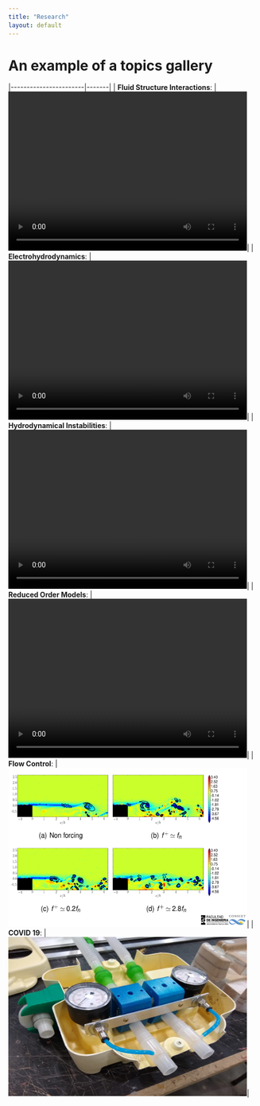 ```yaml
---
title: "Research"
layout: default
---
```

# An example of a topics gallery 

|-----------------------|-------|
| **Fluid Structure Interactions**:  | <video width="480" height="320" autoplay loop controls="controls"><source src='./flexible_flap.mp4' type="video/mp4"></video>|
| **Electrohydrodynamics**:  | <video width="480" height="320" autoplay loop controls="controls"><source src='./dbd_starting.mp4' type="video/mp4"></video>|
| **Hydrodynamical Instabilities**:  | <video width="480" height="320" autoplay loop controls="controls"><source src='./vortex2.mp4' type="video/mp4"></video>|
| **Reduced Order Models**:  | <video width="480" height="320" autoplay loop controls="controls"><source src='./cluster_ted.mp4' type="video/mp4"></video>|
| **Flow Control**:  | <img width="480" height="320" src='./backwardstep.jpg'/>|
| **COVID 19**:  | <img width="480" height="320" src='./acra_lfd.jpg'/>|









